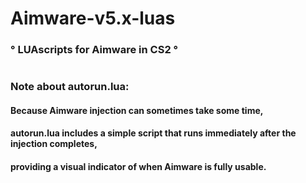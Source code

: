 
# Aimware-v5.x-luas 

                                  
### ° **LUAscripts for Aimware in CS2** °

#
#

### Note about autorun.lua: 
#### Because Aimware injection can sometimes take some time, 
#### autorun.lua includes a simple script that runs immediately after the injection completes, 
#### providing a visual indicator of when Aimware is fully usable.

